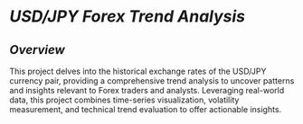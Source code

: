 # *USD/JPY Forex Trend Analysis*

## *Overview*

This project delves into the historical exchange rates of the USD/JPY currency pair, providing a comprehensive trend analysis to uncover patterns and insights relevant to Forex traders and analysts. Leveraging real-world data, this project combines time-series visualization, volatility measurement, and technical trend evaluation to offer actionable insights.

